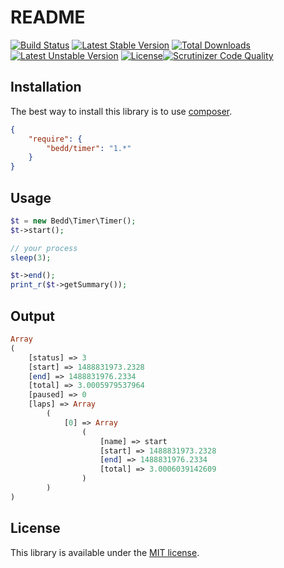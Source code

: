 # README
[![Build Status](https://travis-ci.org/Bedd/timer.svg?branch=master)](https://travis-ci.org/Bedd/timer) [![Latest Stable Version](https://poser.pugx.org/Bedd/timer/v/stable)](https://packagist.org/packages/Bedd/timer) [![Total Downloads](https://poser.pugx.org/Bedd/timer/downloads)](https://packagist.org/packages/Bedd/timer) [![Latest Unstable Version](https://poser.pugx.org/Bedd/timer/v/unstable)](https://packagist.org/packages/Bedd/timer) [![License](https://poser.pugx.org/Bedd/timer/license)](https://packagist.org/packages/Bedd/timer)[![Scrutinizer Code Quality](https://scrutinizer-ci.com/g/Bedd/timer/badges/quality-score.png?b=master)](https://scrutinizer-ci.com/g/Bedd/timer/?branch=master)

## Installation
The best way to install this library is to use [composer](https://getcomposer.org/).

```json
{
    "require": {
        "bedd/timer": "1.*"
    }
}
```

## Usage
```php
$t = new Bedd\Timer\Timer();
$t->start();

// your process
sleep(3);

$t->end();
print_r($t->getSummary());
```

## Output
```php
Array
(
    [status] => 3
    [start] => 1488831973.2328
    [end] => 1488831976.2334
    [total] => 3.0005979537964
    [paused] => 0
    [laps] => Array
        (
            [0] => Array
                (
                    [name] => start
                    [start] => 1488831973.2328
                    [end] => 1488831976.2334
                    [total] => 3.0006039142609
                )
        )
)
```

## License
This library is available under the [MIT license](LICENSE).